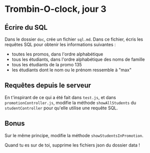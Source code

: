 # Trombin-O-clock, jour 3

## Écrire du SQL

Dans le dossier `doc`, crée un fichier `sql.md`. Dans ce fichier, écris les requêtes SQL pour obtenir les informations suivantes :

- toutes les promos, dans l'ordre alphabétique
- tous les étudiants, dans l'ordre alphabétique des noms de famille
- tous les étudiants de la promo 135
- les étudiants dont le nom ou le prénom ressemble à "max"


## Requêtes depuis le serveur

En t'inspirant de ce qui a été fait dans `test.js`, et dans `promotionController.js`, modifie la méthode `showAllStudents` du `studentController` pour qu'elle utilise une requête SQL.

## Bonus

Sur le même principe, modifie la méthode `showStudentsInPromotion`.

Quand tu es sur de toi, supprime les fichiers json du dossier data !
